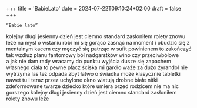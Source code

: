 +++
title = 'BabieLato'
date = 2024-07-22T09:10:24+02:00
draft = false
+++

    “Babie lato” 
kolejny długi jesienny dzień
jest ciemno standard zasłoniłem rolety 
znowu leże 
na myśl o wstaniu robi mi się gorąco 
zasnąć na moment i obudzić się z mentalnym kacem
czy męczyć się patrząc w sufit 
powinienem to zakończyć tak wzdłuż planu 
fantomowy ból nadgarstków
 wino czy przeciwbólowe  
a jak nie dam rady
wracamy do punktu wyjścia
dusze się zapachem własnego ciała 
to pewne 
płacz ściska mi gardło 
waże za dużo żyrandol nie wytrzyma 
las też odpada zbyt łatwo o świadka
może klasycznie tabletki 
nawet tu i teraz 
przez uchylone  okno wlatują drobne białe nitki
zdeformowane twarze 
dziecko które  umiera przed rodzicem 
nie ma nic gorszego 
kolejny długi jesienny dzień
jest ciemno standard zasłoniłem rolety 
znowu leże 


